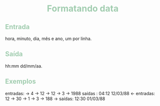 # <p style="text-align: center; color:#A2CDB0">Formatando data</p>
## <span style="color:#A2CDB0">Entrada</span> 
hora, minuto, dia, mês e ano, um por linha.
## <span style="color:#A2CDB0">Saída</span>
hh:mm dd/mm/aa.
## <span style="color:#A2CDB0">Exemplos</span>

entradas:
-> 4
-> 12
-> 12
-> 3
-> 1988
saídas :
04:12 12/03/88 <-
entradas:
12  ->
30  ->
1   ->
3   ->
188 ->
saídas:
12:30 01/03/88